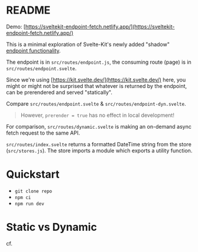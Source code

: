 # README

Demo: [https://sveltekit-endpoint-fetch.netlify.app/](https://sveltekit-endpoint-fetch.netlify.app/)

This is a minimal exploration of Svelte-Kit's newly added "shadow" [endpoint functionality](https://kit.svelte.dev/docs/routing#endpoints).

The endpoint is in `src/routes/endpoint.js`, the consuming route (page) is in `src/routes/endpoint.svelte`.

Since we're using [https://kit.svelte.dev/](https://kit.svelte.dev/) here, you might or might not be surprised that whatever is returned by the endpoint, can be prerendered and served "statically".

Compare `src/routes/endpoint.svelte` & `src/routes/endpoint-dyn.svelte`.

> However, `prerender = true` has no effect in local development!

For comparison, `src/routes/dynamic.svelte` is making an on-demand async fetch request to the same API.

`src/routes/index.svelte` returns a formatted DateTime string from the store (`src/stores.js`). The store imports a module which exports a utility function.

# Quickstart

- `git clone repo`
- `npm ci`
- `npm run dev`

# Static vs Dynamic

cf.
